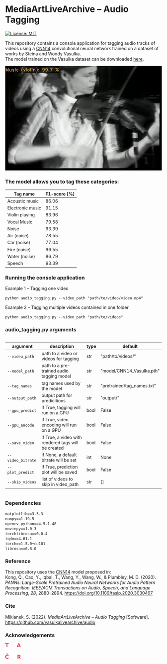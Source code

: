 # MediaArtLiveArchive – Audio Tagging
[![License: MIT](https://img.shields.io/badge/License-MIT-yellow.svg)](https://opensource.org/licenses/MIT)

This repository contains a console application for tagging audio tracks of videos using a [CNN14](https://github.com/qiuqiangkong/audioset_tagging_cnn) convolutional neural network trained on a dataset of works by Steina and Woody Vasulka.  
The model trained on the Vasulka dataset can be downloaded [here](odkaznamodel).

![plot](./img/steina-violin.png)

### The model allows you to tag these categories:
| **Tag name**             | **F1-score** [%] |
|--------------------------|----------|
| Acoustic music        | 86.06    |
| Electronic music       | 91.15    |
| Violin playing          | 83.96    |
| Vocal Music            | 79.58    |
| Noise                    | 93.39    |
| Air (noise)              | 78.55    |
| Car (noise)              | 77.04    |
| Fire (noise)             | 96.55    |
| Water (noise)            | 86.79    |
| Speech                   | 93.39    |


### Running the console application
Example 1 – Tagging one video
```
python audio_tagging.py --video_path "path/to/video/video.mp4"
```
Example 2 – Tagging multiple videos contained in one folder
```
python audio_tagging.py --video_path "path/to/videos"
```

### audio_tagging.py arguments
<div markdown="block" style="overflow-x: scroll;">  

| argument| description| type|default|
|---|---|---|---|
| `--video_path` |path to a video or videos for tagging|str|"path/to/videos/"|
|`--model_path`| path to a pre-trained audio tagging model|str|"model/CNN14_Vasulka.pth"|
|`--tag_names`|  tag names used by the model|str|"pretrained/tag_names.txt"|
|`--output_path`|output path for predicitions|str|"output/"|
|`--gpu_predict`|if True, tagging will run on a GPU|bool|False|
|`--gpu_encode`|if True, video encoding will run on a GPU|bool|False|
|`--save_video`|if True, a video with rendered tags will be created|bool|False|
|`--video_bitrate`|if None, a default bitrate will be set|int|None|
|`--plot_predict`|if True, prediction plot will be saved|bool|False|
|`--skip_videos`|list of videos to skip in video_path|str|[]|

</div>
  
### Dependencies
```
matplotlib==3.3.3
numpy==1.19.5
opencv_python==4.5.1.48
moviepy==1.0.3
torchlibrosa==0.0.4
tqdm==4.61.1
torch==1.5.0+cu101
librosa==0.8.0
```
### Reference
This repository uses the [CNN14](https://github.com/qiuqiangkong/audioset_tagging_cnn) model proposed in:  
Kong, Q., Cao, Y., Iqbal, T., Wang, Y., Wang, W., & Plumbley, M. D. (2020). *PANNs: Large-Scale Pretrained Audio Neural Networks for Audio Pattern Recognition. IEEE/ACM Transactions on Audio, Speech, and Language Processing*, *28*, 2880–2894. https://doi.org/10.1109/taslp.2020.3030497

### Cite
Miklanek, S. (2022). *MediaArtLiveArchive – Audio Tagging* [Software]. https://github.com/vasulkalivearchive/audio

### Acknowledgements
[![plot](./img/logo_TACR_zakl.png)](https://www.tacr.cz/)

